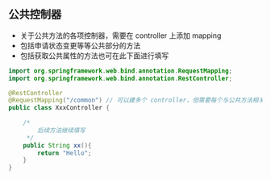 ## 公共控制器
* 关于公共方法的各项控制器，需要在 controller 上添加 mapping
* 包括申请状态变更等等公共部分的方法
* 包括获取公共属性的方法也可在此下面进行填写

```java
import org.springframework.web.bind.annotation.RequestMapping;
import org.springframework.web.bind.annotation.RestController;

@RestController
@RequestMapping("/common") // 可以建多个 controller，但需要每个与公共方法相关的控制器均添加此 mapper 前缀
public class XxxController {
    
    /*
        后续方法继续填写
     */
    public String xx(){
        return "Hello";
    }
}
```
